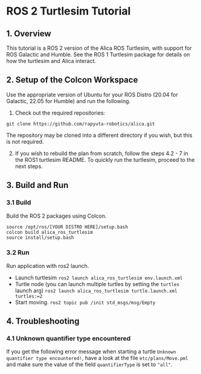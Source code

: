 # ROS 2 Turtlesim Tutorial

## 1. Overview

This tutorial is a ROS 2 version of the Alica ROS Turtlesim, with support for ROS Galactic and Humble. See the ROS 1 Turtlesim package for details on how the turtlesim and Alica interact.

## 2. Setup of the Colcon Workspace

Use the appropriate version of Ubuntu for your ROS Distro (20.04 for Galactic, 22.05 for Humble) and run the following.

1. Check out the required repositories:

```
git clone https://github.com/rapyuta-robotics/alica.git
```

The repository may be cloned into a different directory if you wish, but this is not required.

2. If you wish to rebuild the plan from scratch, follow the steps 4.2 - 7 in the ROS1 turtlesim README. To quickly run the turtlesim, proceed to the next steps.

## 3. Build and Run

### 3.1 Build

Build the ROS 2 packages using Colcon.

```
source /opt/ros/[YOUR DISTRO HERE]/setup.bash
colcon build alica_ros_turtlesim
source install/setup.bash
```

### 3.2 Run

Run application with ros2 launch.

- Launch turtlesim
  `ros2 launch alica_ros_turtlesim env.launch.xml`
- Turtle node (you can launch multiple turtles by setting the `turtles` launch arg)
  `ros2 launch alica_ros_turtlesim turtle.launch.xml turtles:=2`
- Start moving.
  `ros2 topic pub /init std_msgs/msg/Empty`

## 4. Troubleshooting

### 4.1 Unknown quantifier type encountered

If you get the following error message when starting a turtle
`Unknown quantifier type encountered!`, have a look at the
file `etc/plans/Move.pml` and make sure the value of the field
`quantifierType` is set to `"all"`.
